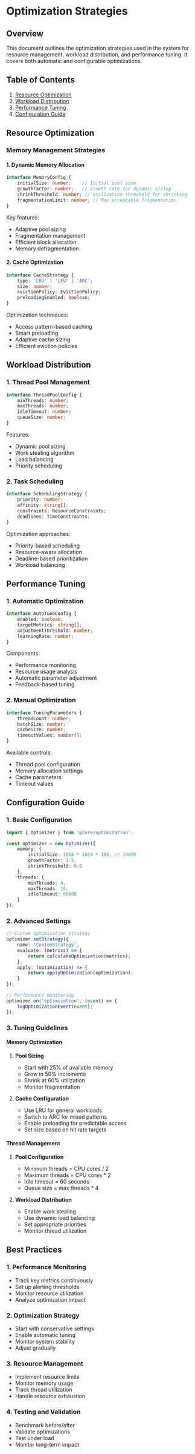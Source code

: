 # Optimization Strategies

## Overview
This document outlines the optimization strategies used in the system for resource management, workload distribution, and performance tuning. It covers both automatic and configurable optimizations.

## Table of Contents
1. [Resource Optimization](#resource-optimization)
2. [Workload Distribution](#workload-distribution)
3. [Performance Tuning](#performance-tuning)
4. [Configuration Guide](#configuration-guide)

## Resource Optimization

### Memory Management Strategies

#### 1. Dynamic Memory Allocation
```typescript
interface MemoryConfig {
    initialSize: number;    // Initial pool size
    growthFactor: number;   // Growth rate for dynamic sizing
    shrinkThreshold: number; // Utilization threshold for shrinking
    fragmentationLimit: number; // Max acceptable fragmentation
}
```

Key features:
- Adaptive pool sizing
- Fragmentation management
- Efficient block allocation
- Memory defragmentation

#### 2. Cache Optimization
```typescript
interface CacheStrategy {
    type: 'LRU' | 'LFU' | 'ARC';
    size: number;
    evictionPolicy: EvictionPolicy;
    preloadingEnabled: boolean;
}
```

Optimization techniques:
- Access pattern-based caching
- Smart preloading
- Adaptive cache sizing
- Efficient eviction policies

## Workload Distribution

### 1. Thread Pool Management
```typescript
interface ThreadPoolConfig {
    minThreads: number;
    maxThreads: number;
    idleTimeout: number;
    queueSize: number;
}
```

Features:
- Dynamic pool sizing
- Work stealing algorithm
- Load balancing
- Priority scheduling

### 2. Task Scheduling
```typescript
interface SchedulingStrategy {
    priority: number;
    affinity: string[];
    constraints: ResourceConstraints;
    deadlines: TimeConstraints;
}
```

Optimization approaches:
- Priority-based scheduling
- Resource-aware allocation
- Deadline-based prioritization
- Workload balancing

## Performance Tuning

### 1. Automatic Optimization
```typescript
interface AutoTuneConfig {
    enabled: boolean;
    targetMetrics: string[];
    adjustmentThreshold: number;
    learningRate: number;
}
```

Components:
- Performance monitoring
- Resource usage analysis
- Automatic parameter adjustment
- Feedback-based tuning

### 2. Manual Optimization
```typescript
interface TuningParameters {
    threadCount: number;
    batchSize: number;
    cacheSize: number;
    timeoutValues: number[];
}
```

Available controls:
- Thread pool configuration
- Memory allocation settings
- Cache parameters
- Timeout values

## Configuration Guide

### 1. Basic Configuration
```typescript
import { Optimizer } from '@core/optimization';

const optimizer = new Optimizer({
    memory: {
        initialSize: 1024 * 1024 * 100, // 100MB
        growthFactor: 1.5,
        shrinkThreshold: 0.6
    },
    threads: {
        minThreads: 4,
        maxThreads: 16,
        idleTimeout: 60000
    }
});
```

### 2. Advanced Settings
```typescript
// Custom optimization strategy
optimizer.setStrategy({
    name: 'CustomStrategy',
    evaluate: (metrics) => {
        return calculateOptimization(metrics);
    },
    apply: (optimization) => {
        return applyOptimization(optimization);
    }
});

// Performance monitoring
optimizer.on('optimization', (event) => {
    logOptimizationEvent(event);
});
```

### 3. Tuning Guidelines

#### Memory Optimization
1. **Pool Sizing**
   - Start with 25% of available memory
   - Grow in 50% increments
   - Shrink at 60% utilization
   - Monitor fragmentation

2. **Cache Configuration**
   - Use LRU for general workloads
   - Switch to ARC for mixed patterns
   - Enable preloading for predictable access
   - Set size based on hit rate targets

#### Thread Management
1. **Pool Configuration**
   - Minimum threads = CPU cores / 2
   - Maximum threads = CPU cores * 2
   - Idle timeout = 60 seconds
   - Queue size = max threads * 4

2. **Workload Distribution**
   - Enable work stealing
   - Use dynamic load balancing
   - Set appropriate priorities
   - Monitor thread utilization

## Best Practices

### 1. Performance Monitoring
- Track key metrics continuously
- Set up alerting thresholds
- Monitor resource utilization
- Analyze optimization impact

### 2. Optimization Strategy
- Start with conservative settings
- Enable automatic tuning
- Monitor system stability
- Adjust gradually

### 3. Resource Management
- Implement resource limits
- Monitor memory usage
- Track thread utilization
- Handle resource exhaustion

### 4. Testing and Validation
- Benchmark before/after
- Validate optimizations
- Test under load
- Monitor long-term impact
